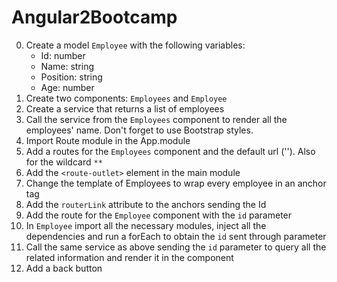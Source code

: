 # Angular2Bootcamp

0. Create a model `Employee` with the following variables:
	- Id: number
	- Name: string
	- Position: string
	- Age: number
1. Create two components: `Employees` and `Employee` 
2. Create a service that returns a list of employees
3. Call the service from the `Employees` component to render all the employees' name. Don't forget to use Bootstrap styles.
4. Import Route module in the App.module
5. Add a routes for the `Employees` component and the default url (''). Also for the wildcard `**`
6. Add the `<route-outlet>` element in the main module
7. Change the template of Employees to wrap every employee in an anchor tag
8. Add the `routerLink` attribute to the anchors sending the Id
9. Add the route for the `Employee` component with the `id` parameter
10. In `Employee` import all the necessary modules, inject all the dependencies and run a forEach to obtain the `id` sent through parameter
11. Call the same service as above sending the `id` parameter to query all the related information and render it in the component
12. Add a back button